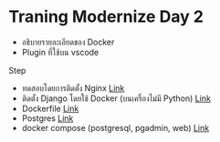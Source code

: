 # Traning Modernize Day 2

- อธิบายรายละเอียดของ Docker 
- Plugin ที่ใช้บน vscode

Step
- ทดสอบโดยการติดตั้ง Nginx [Link](/day2/nginx/README.md)
- ติดตั้ง Django โดยใช้ Docker (บนเครื่องไม่มี Python) [Link](/day2/django/README.md)
- Dockerfile [Link](/day2/dockerfile/README.md)
- Postgres [Link](/day2/postgres/README.md)
- docker compose (postgresql, pgadmin, web) [Link](/day2/docker-compose/README.md)